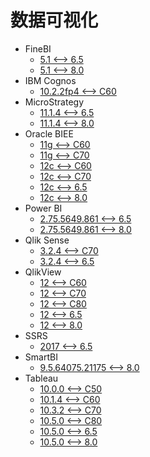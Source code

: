 <!-- ignore -->

# 数据可视化

* FineBI
  * [5.1 <--> 6.5](FineBI_5.1.md)
  * [5.1 <--> 8.0](FineBI_5.1.md)
* IBM Cognos
  * [10.2.2fp4 <--> C60](IBM_Cognos.md)
* MicroStrategy
  * [11.1.4 <--> 6.5](MicroStrategy_11.1.4.md)
  * [11.1.4 <--> 8.0](MicroStrategy_11.1.4.md)
* Oracle BIEE
  * [11g <--> C60](Oracle_BIEE.md)
  * [11g <--> C70](Oracle_BIEE.md)
  * [12c <--> C60](Oracle_BIEE.md)
  * [12c <--> C70](Oracle_BIEE.md)
  * [12c <--> 6.5](Oracle_BIEE.md)
  * [12c <--> 8.0](Oracle_BIEE.md)
* Power BI
  * [2.75.5649.861 <--> 6.5](PowerBI_2.75.5649.861.md)
  * [2.75.5649.861 <--> 8.0](PowerBI_2.75.5649.861.md)
* Qlik Sense
  * [3.2.4 <--> C70](QlikSense.md)
  * [3.2.4 <--> 6.5](QlikSense.md)
* QlikView
  * [12 <--> C60](QlikView.md)
  * [12 <--> C70](QlikView.md)
  * [12 <--> C80](QlikView.md)
  * [12 <--> 6.5](QlikView.md)
  * [12 <--> 8.0](QlikView.md)
* SSRS
  * [2017 <--> 6.5](SSRS.md)
* SmartBI
  * [9.5.64075.21175 <--> 8.0](SmartBI.md)
* Tableau
  * [10.0.0 <--> C50](Tableau.md)
  * [10.1.4 <--> C60](Tableau.md)
  * [10.3.2 <--> C70](Tableau.md)
  * [10.5.0 <--> C80](Tableau.md)
  * [10.5.0 <--> 6.5](Tableau.md)
  * [10.5.0 <--> 8.0](Tableau.md)
